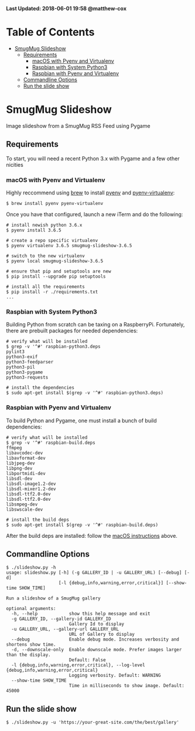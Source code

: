 **Last Updated: 2018-06-01 19:58 @matthew-cox**

Table of Contents
=================
  * [SmugMug Slideshow](#smugmug-slideshow)
    * [Requirements](#requirements)
      * [macOS with Pyenv and Virtualenv](#macos-with-pyenv-and-virtualenv)
      * [Raspbian with System Python3](#raspbian-with-system-python3)
      * [Raspbian with Pyenv and Virtualenv](#raspbian-with-pyenv-and-virtualenv)
    * [Commandline Options](#commandline-options)
    * [Run the slide show](#run-the-slide-show)

# SmugMug Slideshow

Image slideshow from a SmugMug RSS Feed using Pygame

## Requirements

To start, you will need a recent Python 3.x with Pygame and a few other nicities

### macOS with Pyenv and Virtualenv

Highly reccommend using [brew](https://brew.sh) to install [pyenv](https://github.com/pyenv/pyenv) and [pyenv-virtualenv](https://github.com/pyenv/pyenv-virtualenv):

    $ brew install pyenv pyenv-virtualenv

  Once you have that configured, launch a new iTerm and do the following:

    # install newish python 3.6.x
    $ pyenv install 3.6.5

    # create a repo specific virtualenv
    $ pyenv virtualenv 3.6.5 smugmug-slideshow-3.6.5

    # switch to the new virtualenv
    $ pyenv local smugmug-slideshow-3.6.5

    # ensure that pip and setuptools are new
    $ pip install --upgrade pip setuptools

    # install all the requirements
    $ pip install -r ./requirements.txt
    ...

### Raspbian with System Python3

Building Python from scratch can be taxing on a RaspberryPi. Fortunately, there are prebuilt packages for needed dependencies:

    # verify what will be installed
    $ grep -v '^#' raspbian-python3.deps
    pylint3
    python3-exif
    python3-feedparser
    python3-pil
    python3-pygame
    python3-requests

    # install the dependencies
    $ sudo apt-get install $(grep -v '^#' raspbian-python3.deps)


### Raspbian with Pyenv and Virtualenv

To build Python and Pygame, one must install a bunch of build dependencies:

    # verify what will be installed
    $ grep -v '^#' raspbian-build.deps
    ffmpeg
    libavcodec-dev
    libavformat-dev
    libjpeg-dev
    libpng-dev
    libportmidi-dev
    libsdl-dev
    libsdl-image1.2-dev
    libsdl-mixer1.2-dev
    libsdl-ttf2.0-dev
    libsdl-ttf2.0-dev
    libsmpeg-dev
    libswscale-dev

    # install the build deps
    $ sudo apt-get install $(grep -v '^#' raspbian-build.deps)

After the build deps are installed: follow the [macOS instructions](#macos-with-pyenv-and-virtualenv) above.

## Commandline Options

    $ ./slideshow.py -h
    usage: slideshow.py [-h] (-g GALLERY_ID | -u GALLERY_URL) [--debug] [-d]
                        [-l {debug,info,warning,error,critical}] [--show-time SHOW_TIME]

    Run a slideshow of a SmugMug gallery

    optional arguments:
      -h, --help            show this help message and exit
      -g GALLERY_ID, --gallery-id GALLERY_ID
                            Gallery Id to display
      -u GALLERY_URL, --gallery-url GALLERY_URL
                            URL of Gallery to display
      --debug               Enable debug mode. Increases verbosity and shortens show time.
      -d, --downscale-only  Enable downscale mode. Prefer images larger than the display.
                            Default: False
      -l {debug,info,warning,error,critical}, --log-level {debug,info,warning,error,critical}
                            Logging verbosity. Default: WARNING
      --show-time SHOW_TIME
                            Time in milliseconds to show image. Default: 45000

## Run the slide show

    $ ./slideshow.py -u 'https://your-great-site.com/the/best/gallery'

